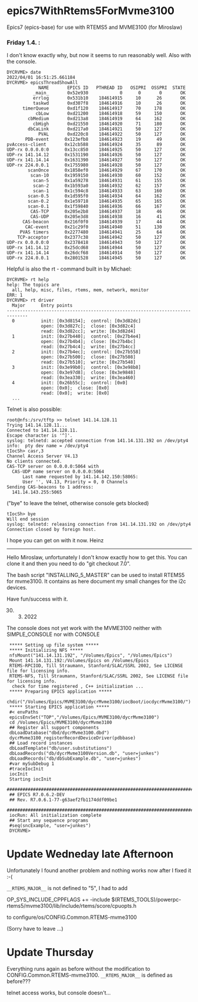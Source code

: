 # epics7WithRtems5ForMvme3100
Epics7 (epics-base) for use with RTEMS5 and MVME3100 (for Miroslaw)

### Friday 1.4. :
I don't know exactly why, but now it seems to run reasonably well. Also with the console.

```
DYCRVME> date
2022/04/01 16:51:25.661184
DYCRVME> epicsThreadShowAll
            NAME       EPICS ID   PTHREAD ID   OSIPRI  OSSPRI  STATE
          _main_       0x52e930            0      0       0       OK
          errlog       0x531b10    184614915     10      26       OK
          taskwd       0xd307f8    184614916     10      26       OK
      timerQueue       0xd1f120    184614917     70     178       OK
           cbLow       0xd21200    184614918     59     150       OK
        cbMedium       0xd213a8    184614919     64     162       OK
          cbHigh       0xd21550    184614920     71     180       OK
        dbCaLink       0xd217a0    184614921     50     127       OK
            PVAL       0xd220c8    184614922     50     127       OK
       PDB-event      0x123efb8    184614923     19      49       OK
pvAccess-client       0x12cb588    184614924     35      89       OK
UDP-rx 0.0.0.0:0      0x13cc850    184614925     50     127       OK
UDP-rx 141.14.12      0x1531190    184614926     50     127       OK
UDP-rx 141.14.14      0x1631390    184614927     50     127       OK
UDP-rx 224.0.0.1      0x1755980    184614928     50     127       OK
        scanOnce      0x1858ef0    184614929     67     170       OK
         scan-10      0x1959150    184614930     60     152       OK
          scan-5      0x1a59278    184614931     61     155       OK
          scan-2      0x1b593a0    184614932     62     157       OK
          scan-1      0x1c594c8    184614933     63     160       OK
        scan-0.5      0x1d595f0    184614934     64     162       OK
        scan-0.2      0x1e59718    184614935     65     165       OK
        scan-0.1      0x1f59840    184614936     66     167       OK
         CAS-TCP      0x205e2b8    184614937     18      46       OK
         CAS-UDP      0x205e3d8    184614938     16      41       OK
      CAS-beacon      0x216f0f0    184614939     17      44       OK
       CAC-event      0x21c29f0    184614940     51     130       OK
     PVAS timers      0x2277480    184614941     25      64       OK
    TCP-acceptor      0x2377c38    184614942     50     127       OK
UDP-rx 0.0.0.0:0      0x2378418    184614943     50     127       OK
UDP-rx 141.14.12      0x25dcd68    184614944     50     127       OK
UDP-rx 141.14.14      0x26dcf68    184614914     50     127       OK
UDP-rx 224.0.0.1      0x2801528    184614945     50     127       OK
```
Helpful is also the rt - command built in by Michael:

```
DYCRVME> rt help
help: The topics are
  all, help, misc, files, rtems, mem, network, monitor
ERR: 1
DYCRVME> rt driver
  Major      Entry points
------------------------------------------------------------------------------
  0          init: [0x3d8154];  control: [0x3d82dc]
             open: [0x3d827c];  close: [0x3d82c4]
             read: [0x3d82cc];  write: [0x3d82d4]
  1          init: [0x27b440];  control: [0x27b4e4]
             open: [0x27b4b4];  close: [0x27b4bc]
             read: [0x27b4c4];  write: [0x27b4cc]
  2          init: [0x27b4ec];  control: [0x27b558]
             open: [0x27b500];  close: [0x27b508]
             read: [0x27b510];  write: [0x27b548]
  3          init: [0x3e99b0];  control: [0x3e98b8]
             open: [0x3e97d8];  close: [0x3e9848]
             read: [0x3ea330];  write: [0x3ea460]
  4          init: [0x26b55c];  control: [0x0]
             open: [0x0];  close: [0x0]
             read: [0x0];  write: [0x0]
  ...
  ```
  Telnet is also possible:
  ```
  root@nfs:/srv/tftp >> telnet 141.14.128.11
Trying 141.14.128.11...
Connected to 141.14.128.11.
Escape character is '^]'.
syslog: telnetd: accepted connection from 141.14.131.192 on /dev/pty4
info:  pty dev name = /dev/pty4
tIocSh> casr,3
Channel Access Server V4.13
No clients connected.
CAS-TCP server on 0.0.0.0:5064 with
    CAS-UDP name server on 0.0.0.0:5064
        Last name requested by 141.14.142.150:58065:
        User '', V4.13, Priority = 0, 0 Channels
Sending CAS-beacons to 1 address:
    141.14.143.255:5065
```
("bye" to leave the telnet, otherwise console gets blocked)
```
tIocSh> bye
Will end session
syslog: telnetd: releasing connection from 141.14.131.192 on /dev/pty4
Connection closed by foreign host.
```

I hope you can get on with it now.
Heinz

--------------

  





Hello Miroslaw,
unfortunately I don't know exactly how to get this. You can clone it and then you need to do
"git checkout 7.0".

The bash script "INSTALLING_5_MASTER" can be used to install RTEMS5 for mvme3100. It contains as 
here document my small changes for the i2c devices.

Have fun/success with it.

30. 3. 2022

The console does not yet work with the MVME3100 neither with SIMPLE_CONSOLE nor with CONSOLE
```
 ***** Setting up file system *****
 ***** Initializing NFS *****
 nfsMount("141.14.131.192", "/Volumes/Epics", "/Volumes/Epics")
 Mount 141.14.131.192:/Volumes/Epics on /Volumes/Epics
 RTEMS-RPCIOD, Till Straumann, Stanford/SLAC/SSRL 2002, See LICENSE file for licensing info.
 RTEMS-NFS, Till Straumann, Stanford/SLAC/SSRL 2002, See LICENSE file for licensing info.
  check for time registered , C++ initialization ...
 ***** Preparing EPICS application *****
 chdir("/Volumes/Epics/MVME3100/dycrMvme3100/iocBoot/iocdycrMvme3100/")
 ***** Starting EPICS application *****
 #< envPaths
 epicsEnvSet("TOP","/Volumes/Epics/MVME3100/dycrMvme3100")
 cd /Volumes/Epics/MVME3100/dycrMvme3100
 ## Register all support components
 dbLoadDatabase("dbd/dycrMvme3100.dbd")
 dycrMvme3100_registerRecordDeviceDriver(pdbbase)
 ## Load record instances
 dbLoadTemplate("db/user.substitutions")
 dbLoadRecords("db/dycrMvme3100Version.db", "user=junkes")
 dbLoadRecords("db/dbSubExample.db", "user=junkes")
 #var mySubDebug 1
 #traceIocInit
 iocInit
 Starting iocInit
 ############################################################################
 ## EPICS R7.0.6.2-DEV
 ## Rev. R7.0.6.1-77-g63aef2fb1174ddf09be1
 ############################################################################
 iocRun: All initialization complete
 ## Start any sequence programs
 #seq(sncExample, "user=junkes")
 DYCRVME>
```

# Update Wedneday late Afternoon

Unfortunately I found another problem and nothing works now after I fixed it :-(

 `__RTEMS_MAJOR__` is not defined to "5", I had to add
 
 OP_SYS_INCLUDE_CPPFLAGS += -include $(RTEMS_TOOLS)/powerpc-rtems5/mvme3100/lib/include/rtems/score/cpuopts.h
 
 to configure/os/CONFIG.Common.RTEMS-mvme3100
 
 (Sorry have to leave ...)
 
 # Update Thursday
 
 Everything runs again as before without the modification to CONFIG.Common.RTEMS-mvme3100.
 `__RTEMS_MAJOR__` is defined as before???
 
 telnet access works, but console doesn't...
 
